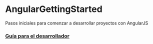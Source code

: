 # AngularGettingStarted
Pasos iniciales para comenzar a desarrollar proyectos con AngularJS

### [Guía para el desarrollador](https://github.com/saitsoftware/AngularGettingStarted/wiki)
